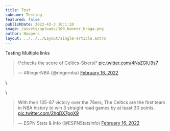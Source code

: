 ```yaml
---
title: Test
subname: Testing
featured: false
publishDate: 2022-43-3 10:i:20
image: /assets/uploads/100_banner_braga.png
author: Hoopers
layout: ../../../Layout/single-article.astro
---
```

Testing Multiple links

<!--StartFragment-->

<blockquote class="twitter-tweet"><p lang="en" dir="ltr">\*checks the score of Celtics-Sixers\* <a href="https://t.co/4NsZGlU9s7">pic.twitter.com/4NsZGlU9s7</a></p>&mdash; #RingerNBA (@ringernba) <a href="https://twitter.com/ringernba/status/1493773463982465033?ref_src=twsrc%5Etfw">February 16, 2022</a></blockquote> <script async src="https://platform.twitter.com/widgets.js" charset="utf-8"></script>

<!--EndFragment-->\
\
<!--StartFragment-->

<blockquote class="twitter-tweet"><p lang="en" dir="ltr">With their 135-87 victory over the 76ers, The Celtics are the first team in NBA history to win 3 straight road games by at least 30 points. <a href="https://t.co/2hqDX7pgX9">pic.twitter.com/2hqDX7pgX9</a></p>&mdash; ESPN Stats &amp; Info (@ESPNStatsInfo) <a href="https://twitter.com/ESPNStatsInfo/status/1493781406450864128?ref_src=twsrc%5Etfw">February 16, 2022</a></blockquote> <script async src="https://platform.twitter.com/widgets.js" charset="utf-8"></script>

<!--EndFragment-->